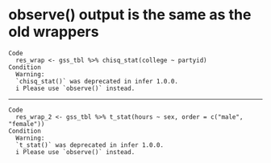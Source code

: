 # observe() output is the same as the old wrappers

    Code
      res_wrap <- gss_tbl %>% chisq_stat(college ~ partyid)
    Condition
      Warning:
      `chisq_stat()` was deprecated in infer 1.0.0.
      i Please use `observe()` instead.

---

    Code
      res_wrap_2 <- gss_tbl %>% t_stat(hours ~ sex, order = c("male", "female"))
    Condition
      Warning:
      `t_stat()` was deprecated in infer 1.0.0.
      i Please use `observe()` instead.

